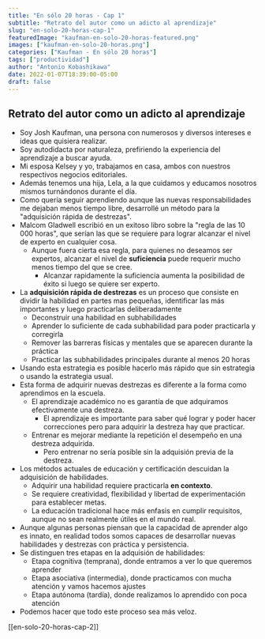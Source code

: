 ```yaml
---
title: "En sólo 20 horas - Cap 1"
subtitle: "Retrato del autor como un adicto al aprendizaje"
slug: "en-solo-20-horas-cap-1"
featuredImage: "kaufman-en-solo-20-horas-featured.png"
images: ["kaufman-en-solo-20-horas.png"]
categories: ["Kaufman - En sólo 20 horas"]
tags: ["productividad"]
author: "Antonio Kobashikawa"
date: 2022-01-07T18:39:00-05:00
draft: false
---
```


<!--more-->

## Retrato del autor como un adicto al aprendizaje
- Soy Josh Kaufman, una persona con numerosos y diversos intereses e ideas que quisiera realizar.
- Soy autodidacta por naturaleza, prefiriendo la experiencia del aprendizaje a buscar ayuda.
- Mi esposa Kelsey y yo, trabajamos en casa, ambos con nuestros respectivos negocios editoriales.
- Además tenemos una hija, Lela, a la que cuidamos y educamos nosotros mismos turnándonos durante el día.
- Como quería seguir aprendiendo aunque las nuevas responsabilidades me dejaban menos tiempo libre, desarrollé un método para la "adquisición rápida de destrezas".
- Malcom Gladwell escribió en un exitoso libro sobre la "regla de las 10 000 horas", que serían las que se requiere para lograr alcanzar el nivel de experto en cualquier cosa.
	- Aunque fuera cierta esa regla, para quienes no deseamos ser expertos, alcanzar el nivel de **suficiencia** puede requerir mucho menos tiempo del que se cree.
		- Alcanzar rapidamente la suficiencia aumenta la posibilidad de éxito si luego se quiere ser experto.
- La **adquisición rápida de destrezas** es un proceso que consiste en dividir la habilidad en partes mas pequeñas, identificar las más importantes y luego practicarlas deliberadamente
	- Deconstruir una habilidad en subhabilidades
	- Aprender lo suficiente de cada subhabilidad para poder practicarla y corregirla
	- Remover las barreras físicas y mentales que se aparecen durante la práctica
	- Practicar las subhabilidades principales durante al menos 20 horas
- Usando esta estrategia es posible hacerlo más rápido que sin estrategia o usando la estrategia usual.
- Esta forma de adquirir nuevas destrezas es diferente a la forma como aprendimos en la escuela.
	- El aprendizaje académico no es garantía de que adquiramos efectivamente una destreza.
		- El aprendizaje es importante para saber qué lograr y poder hacer correcciones pero para adquirir la destreza hay que practicar.
	- Entrenar es mejorar mediante la repetición el desempeño en una destreza adquirida.
		- Pero entrenar no sería posible sin la adquisión previa de la destreza.
- Los métodos actuales de educación y certificación descuidan la adquisición de habilidades.
	- Adquirir una habilidad requiere practicarla **en contexto**.
	- Se requiere creatividad, flexibilidad y libertad de experimentación para establecer metas.
	- La educación tradicional hace más enfasis en cumplir requisitos, aunque no sean realmente útiles en el mundo real.
- Aunque algunas personas piensan que la capacidad de aprender algo es innato, en realidad todos somos capaces de desarrollar nuevas habilidades y destrezas con práctica y persistencia.
- Se distinguen tres etapas en la adquisión de habilidades:
	- Etapa cognitiva (temprana), donde entramos a ver lo que queremos aprender
	- Etapa asociativa (intermedia), donde practicamos con mucha atención y vamos hacemos ajustes
	- Etapa autónoma (tardía), donde realizamos lo aprendido con poca atención
- Podemos hacer que todo este proceso sea más veloz.

[[en-solo-20-horas-cap-2]]